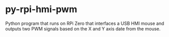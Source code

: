 # py-rpi-hmi-pwm
Python program that runs on RPi Zero that interfaces a USB HMI mouse and outputs two PWM signals based on the X and Y axis date from the mouse. 
